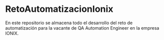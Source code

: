 # RetoAutomatizacionIonix
En este repositorio se almacena todo el desarrollo del reto de automatización para la vacante de QA Automation Engineer en la empresa IONIX.
